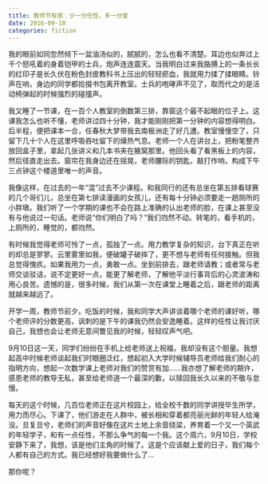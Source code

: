 ```yaml
---
title: 教师节有感：少一分任性，多一分爱
date: 2016-09-10
categories: fiction
---
```


我的眼前如同忽然倾下一盆油汤似的，腻腻的，怎么也看不清楚。耳边也似奔过上千个怒吼着的身着铠甲的士兵，炮声连连震天。当我明白过来我胳膊上的一条长长的红印子是长久伏在粉色封皮教科书上压出的轻轻瘀血，我就用力揉了揉眼睛。铃声在响，身边的同学都拾掇书包离开教室。士兵的咆哮声不见了，取而代之的是活动椅弹起的时候强烈的碰撞声。

我又睡了一节课，在一百个人教室的倒数第三排，靠窗这个最不起眼的位子上。这课我怎么也听不懂，老师讲过四十分钟，我才能刚刚把第一分钟的内容想得明白。后半程，便把课本一合，任春秋大梦带我去南极洲走了好几遭。教室慢慢空了，只留下几十个人在这里呼吸吞吐留下的燥热气息。老师一个人在讲台上，把粉笔整齐放回盒子里，拿起几张讲义和几本书夹在腋窝那里。他回头看了看黑板上的内容，然后径直走出去。窗帘在我身边还在摇晃，老师腰际的钥匙，敲打作响，构成下午三点钟这个楼道里唯一的声音。

我像这样，在过去的一年“混”过去不少课程。和我同行的还有总坐在第五排看球赛的几个哥们儿，总坐在第七排读漫画的女孩儿，还有每十分钟必须要走一趟厕所的小胖墩。我们听了一个学期的课也不会在路上准确的认出老师的脸，在课上甚至没有与他说过一句话。老师说“你们明白了吗？”我们岿然不动。转笔的，看手机的，上厕所的，睡觉的，都岿然。

有时候我觉得老师可怜了一点，孤独了一点。用力教学复杂的知识，台下真正在听的却总是寥寥。云里雾里如我，便破罐子破摔了，更不想与老师有任何接触。但我总觉得愧疚。如果我用力一点，勇敢一点。坐到前排去，跟老师请教；或者常与老师交谈驳诘，说不定更好一点，能更了解老师，了解他平淡行事背后的心灵波涛和用心良苦。遗憾的是，很多时候，我们从第一次在课堂上睡着之后，跟老师的距离就越来越远了。

<!-- more -->

开学一周，教师节前夕。吃饭的时候，我和同学大声讲谈着哪个老师的课好听，哪个老师评的分数更高，讽刺的是下午的课我仍然会安逸睡着。这样的任性让我讨厌自己，我想也会让老师无意间瞥见我的时候，轻轻叹声气吧。

9月10日这一天，同学们纷纷在手机上给老师送上祝福，我却没有这个胆量。我想起高中时候老师谈起我们时眼圈泛红，想起初入大学时候辅导员老师给我们耐心的指明方向，想起一次数学课上老师对我们的赞赏有加……我亦想了解老师的期许，感恩老师的教导无私，甚至给老师道一个最深的歉，以赎回我长久以来的不敬与怠慢。

每天的这个时候，几百位老师正在这片校园上，给全校千数的同学讲授毕生所学，用力而尽心。下课了，他们游走在人群中，被长相和穿着都亮丽光鲜的年轻人给淹没。旦复旦兮，老师们的声音好像在这片土地上余音绕梁，养育着一个又一个英武的年轻学子，和有一点任性，不那么争气的每一个我。这个周六，9月10日，学校安静下来了，我想，该是他们主角的时候了。这是个应该献上爱的日子，我们每个人都有自己的方式。我已经想好我要做什么了…

那你呢？

